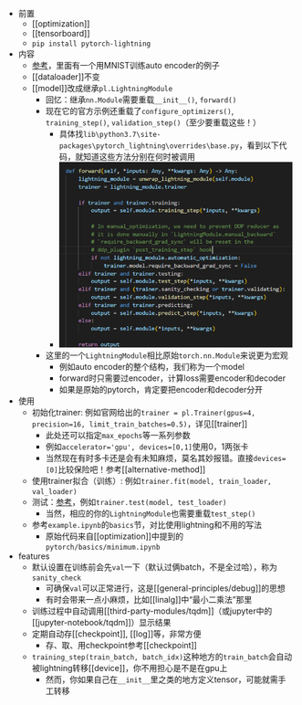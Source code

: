 - 前置
  - [[optimization]]
  - [[tensorboard]]
  - `pip install pytorch-lightning`
- 内容
  - [参考](https://www.pytorchlightning.ai/)，里面有一个用MNIST训练auto encoder的例子
  - [[dataloader]]不变
  - [[model]]改成继承`pl.LightningModule`
    - 回忆：继承`nn.Module`需要重载`__init__()`, `forward()`
    - 现在它的官方示例还重载了`configure_optimizers()`, `training_step()`, `validation_step()`（至少要重载这些！）
      - 具体找`lib\python3.7\site-packages\pytorch_lightning\overrides\base.py`，看到以下代码，就知道这些方法分别在何时被调用
      - ![](lightning-module-methods.png)
    - 这里的一个`LightningModule`相比原始`torch.nn.Module`来说更为宏观
      - 例如auto encoder的整个结构，我们称为一个model
      - forward时只需要过encoder，计算loss需要encoder和decoder
      - 如果是原始的pytorch，肯定要把encoder和decoder分开
- 使用
  - 初始化trainer: 例如官网给出的`trainer = pl.Trainer(gpus=4, precision=16, limit_train_batches=0.5)`，详见[[trainer]]
    - 此处还可以指定`max_epochs`等一系列参数
    - 例如`accelerator='gpu', devices=[0,1]`使用0，1两张卡
    - 当然现在有时多卡还是会有未知麻烦，莫名其妙报错。直接`devices=[0]`比较保险吧！参考[[alternative-method]]
  - 使用trainer拟合（训练）: 例如`trainer.fit(model, train_loader, val_loader)`
  - 测试：[参考](https://pytorch-lightning.readthedocs.io/en/latest/common/evaluation_basic.html#add-a-test-loop)，例如`trainer.test(model, test_loader)`
    - 当然，相应的你的`LightningModule`也需要重载`test_step()`
  - 参考`example.ipynb`的`basics`节，对比使用lightning和不用的写法
    - 原始代码来自[[optimization]]中提到的`pytorch/basics/minimum.ipynb`
- features
  - 默认设置在训练前会先`val`一下（默认过俩batch，不是全过哈），称为`sanity_check`
    - 可确保`val`可以正常进行，这是[[general-principles/debug]]的思想
    - 有时会带来一点小麻烦，比如[[linalg]]中“最小二乘法”那里
  - 训练过程中自动调用[[third-party-modules/tqdm]]（或jupyter中的[[jupyter-notebook/tqdm]]）显示结果
  - 定期自动存[[checkpoint]], [[log]]等，非常方便
    - 存、取、用checkpoint参考[[checkpoint]]
  - `training_step(train_batch, batch_idx)`这种地方的`train_batch`会自动被lightning转移[[device]]，你不用担心是不是在gpu上
    - 然而，你如果自己在`__init__`里之类的地方定义tensor，可能就需手工转移